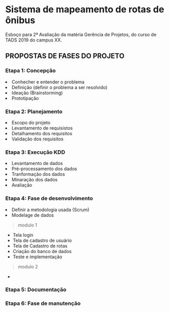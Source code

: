 # Sistema de mapeamento de rotas de ônibus
Esboço para 2ª Avaliação da matéria Gerência de Projetos, do curso de TADS 2019 do campus XX.

<h2> PROPOSTAS DE FASES DO PROJETO </h2>
<h3>Etapa 1: Concepção</h3>
<li>Conhecher e entender o problema</li>
<li>Definição (definir o problema a ser resolvido)</li>
<li>Ideação (Brainstorming)</li>
<li>Prototipação</li>

<h3>Etapa 2: Planejamento</h3>
<li>Escopo do projeto</li>
<li>Levantamento de requisistos</li>
<li>Detalhamento dos requisitos</li>
<li>Validação dos requisitos</li>

<h3>Etapa 3: Execução KDD</h3>
<li>Levantamento de dados</li>
<li>Pré-processamento dos dados</li>
<li>Tranformação dos dados</li>
<li>Minaração dos dados</li>
<li>Avaliação</li>

<h3>Etapa 4: Fase de desenvolvimento</h3>
<li>Definir a metodologia usada (Scrum)</li>
<li>Modelage de dados</li>

> modulo 1
- Tela login
- Tela de cadastro de usuário
- Tela de Cadastro de rotas
- Criação do banco de dados
- Teste e implementação

> modulo 2
- 

<h3>Etapa 5: Documentação</h3>

<h3>Etapa 6: Fase de manutenção</h3>


